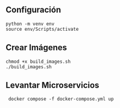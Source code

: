 ## Configuración

```
python -m venv env
source env/Scripts/activate
```

## Crear Imágenes

```
chmod +x build_images.sh
./build_images.sh
```

## Levantar Microservicios

``` 
 docker compose -f docker-compose.yml up
```